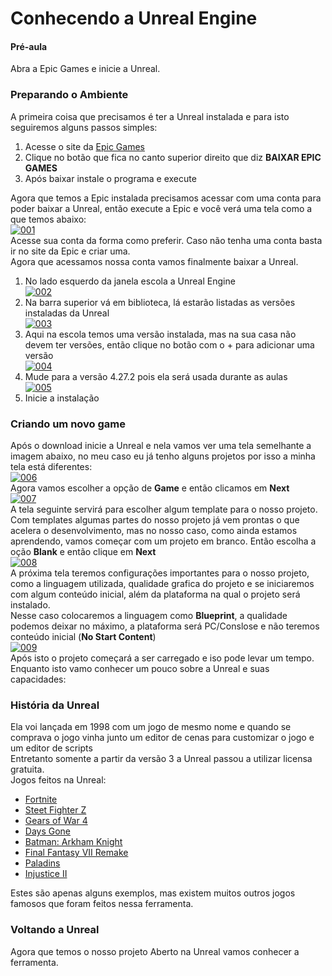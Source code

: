 # Conhecendo a Unreal Engine

#### Pré-aula
Abra a Epic Games e inicie a Unreal.

### Preparando o Ambiente
A primeira coisa que precisamos é ter a Unreal instalada e para isto seguiremos alguns passos simples:
1. Acesse o site da [Epic Games](https://store.epicgames.com/pt-BR/)
2. Clique no botão que fica no canto superior direito que diz **BAIXAR EPIC GAMES**
3. Após baixar instale o programa e execute

Agora que temos a Epic instalada precisamos acessar com uma conta para poder baixar a Unreal, então execute a Epic e você verá uma tela como a que temos abaixo:<br>
[![001](https://github.com/mastheusum/Aulas/blob/main/Level%203/v1/Lesson%2001/Screenshots/001.png "001")](https://github.com/mastheusum/Aulas/blob/main/Level%203/v1/Lesson%2001/Screenshots/001.png "001")<br>
Acesse sua conta da forma como preferir. Caso não tenha uma conta basta ir no site da Epic e criar uma.<br>
Agora que acessamos nossa conta vamos finalmente baixar a Unreal.
1. No lado esquerdo da janela escola a Unreal Engine <br>[![002](https://github.com/mastheusum/Aulas/blob/main/Level%203/v1/Lesson%2001/Screenshots/002.png "002")](https://github.com/mastheusum/Aulas/blob/main/Level%203/v1/Lesson%2001/Screenshots/002.png "002")
2. Na barra superior vá em biblioteca, lá estarão listadas as versões instaladas da Unreal<br>[![003](https://github.com/mastheusum/Aulas/blob/main/Level%203/v1/Lesson%2001/Screenshots/003.png "003")](https://github.com/mastheusum/Aulas/blob/main/Level%203/v1/Lesson%2001/Screenshots/003.png "003")
3. Aqui na escola temos uma versão instalada, mas na sua casa não devem ter versões, então clique no botão com o + para adicionar uma versão<br>[![004](https://github.com/mastheusum/Aulas/blob/main/Level%203/v1/Lesson%2001/Screenshots/004.png "004")](https://github.com/mastheusum/Aulas/blob/main/Level%203/v1/Lesson%2001/Screenshots/004.png "004")
4. Mude para a versão 4.27.2 pois ela será usada durante as aulas<br>[![005](https://github.com/mastheusum/Aulas/blob/main/Level%203/v1/Lesson%2001/Screenshots/005.png "005")](https://github.com/mastheusum/Aulas/blob/main/Level%203/v1/Lesson%2001/Screenshots/005.png "005")
5. Inicie a instalação

### Criando um novo game
Após o download inicie a Unreal e nela vamos ver uma tela semelhante a imagem abaixo, no meu caso eu já tenho alguns projetos por isso a minha tela está diferentes:<br>
[![006](https://github.com/mastheusum/Aulas/blob/main/Level%203/v1/Lesson%2001/Screenshots/006.png "006")](https://github.com/mastheusum/Aulas/blob/main/Level%203/v1/Lesson%2001/Screenshots/006.png "006")<br>
Agora vamos escolher a opção de **Game** e então clicamos em **Next**<br>
[![007](https://github.com/mastheusum/Aulas/blob/main/Level%203/v1/Lesson%2001/Screenshots/007.png "007")](https://github.com/mastheusum/Aulas/blob/main/Level%203/v1/Lesson%2001/Screenshots/007.png "007")<br>
A tela seguinte servirá para escolher algum template para o nosso projeto. Com templates algumas partes do nosso projeto já vem prontas o que acelera o desenvolvimento, mas no nosso caso, como ainda estamos aprendendo, vamos começar com um projeto em branco. Então escolha a oção **Blank** e então clique em **Next**<br>
[![008](https://github.com/mastheusum/Aulas/blob/main/Level%203/v1/Lesson%2001/Screenshots/008.png "008")](https://github.com/mastheusum/Aulas/blob/main/Level%203/v1/Lesson%2001/Screenshots/008.png "008")<br>
A próxima tela teremos configurações importantes para o nosso projeto, como a linguagem utilizada, qualidade grafica do projeto e se iniciaremos com algum conteúdo inicial, além da plataforma na qual o projeto será instalado.<br>
Nesse caso colocaremos a linguagem como **Blueprint**, a qualidade podemos deixar no máximo, a plataforma será PC/Conslose e não teremos conteúdo inicial (**No Start Content**)<br>
[![009](https://github.com/mastheusum/Aulas/blob/main/Level%203/v1/Lesson%2001/Screenshots/009.png "009")](https://github.com/mastheusum/Aulas/blob/main/Level%203/v1/Lesson%2001/Screenshots/009.png "009")<br>
Após isto o projeto começará a ser carregado e iso pode levar um tempo.<br>
Enquanto isto vamo conhecer um pouco sobre a Unreal e suas capacidades:

### História da Unreal
Ela voi lançada em 1998 com um jogo de mesmo nome e quando se comprava o jogo vinha junto um editor de cenas para customizar o jogo e um editor de scripts<br>
Entretanto somente a partir da versão 3 a Unreal passou a utilizar licensa gratuita.<br>
Jogos feitos na Unreal:
* [Fortnite](https://www.youtube.com/watch?v=VjJONZOImgg)
* [Steet Fighter Z](https://www.youtube.com/watch?v=p-OvEANlf6Y&t=1s)
* [Gears of War 4](https://www.youtube.com/watch?v=WRiMcYcBlto&t=8s)
* [Days Gone](https://www.youtube.com/watch?v=qTsx64xYhPM&t=20s)
* [Batman: Arkham Knight](https://www.youtube.com/watch?v=XQ55yZJEuN0&t=30s)
* [Final Fantasy VII Remake](https://www.youtube.com/watch?v=I_ATSCTnUD8&t=20s)
* [Paladins](https://www.youtube.com/watch?v=g4WHiMVq1-8&t=15s)
* [Injustice II](https://www.youtube.com/watch?v=i_HbXYTT0xU&t=20s)

Estes são apenas alguns exemplos, mas existem muitos outros jogos famosos que foram feitos nessa ferramenta.

### Voltando a Unreal
Agora que temos o nosso projeto Aberto na Unreal vamos conhecer a ferramenta. 
